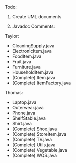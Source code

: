 Todo:

1. Create UML documents

2. Javadoc Comments:

Taylor:
- CleaningSupply.java
- ElectronicItem.java
- FoodItem.java
- Fruit.java
- Furniture.java
- HouseholdItem.java
- (Complete) Item.java
- (Complete) ItemFactory.java

Thomas:
- Laptop.java
- Outerwear.java
- Phone.java
- ShelfStable.java
- Shirt.java
- (Complete) Shoe.java
- (Complete) StoreItem.java
- (Complete) TV.java
- (Complete) Utils.java
- (Complete) Vegetable.java
- (Complete) WQS.java

